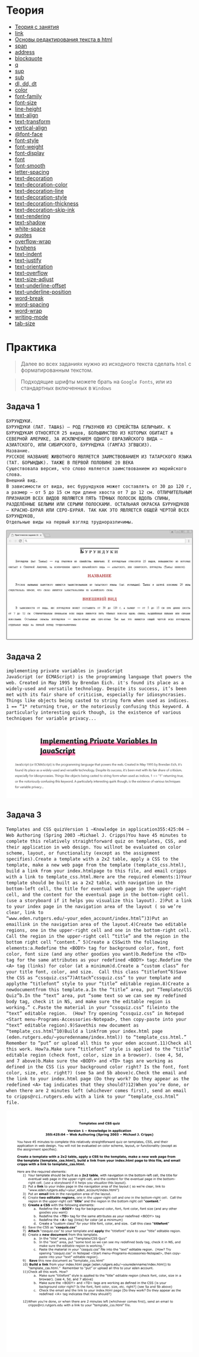 # Теория

- [Теория с занятия](https://momaesham.github.io/html-css/lessons/3)
- [link](https://developer.mozilla.org/ru/docs/Web/HTML/Element/link#%D1%81%D1%82%D0%B8%D0%BB%D0%B8%D0%B7%D0%B0%D1%86%D0%B8%D1%8F_%D1%81_css)
- [Основы редактирования текста в html](https://developer.mozilla.org/ru/docs/Learn/HTML/Introduction_to_HTML/HTML_text_fundamentals)
- [span](https://doka.guide/html/span/)
- [address](https://doka.guide/html/address/)
- [blockquote](https://doka.guide/html/blockquote/)
- [q](https://doka.guide/html/q/)
- [sup](https://doka.guide/html/sup/)
- [sub](https://doka.guide/html/sub/)
- [dl, dd, dt](https://doka.guide/html/dl-dd-dt/)
- [color](https://doka.guide/css/color/)
- [font-family](https://doka.guide/css/font-family/)
- [font-size](https://doka.guide/css/font-size/)
- [line-height](https://doka.guide/css/line-height/)
- [text-align](https://doka.guide/css/text-align/)
- [text-transform](https://doka.guide/css/text-transform/)
- [vertical-align](https://doka.guide/css/vertical-align/)
- [@font-face](https://doka.guide/css/font-face/)
- [font-style](https://doka.guide/css/font-style/)
- [font-weight](https://doka.guide/css/font-weight/)
- [font-display](https://doka.guide/css/font-display/)
- [font](https://doka.guide/css/font/)
- [font-smooth](https://doka.guide/css/font-smooth/)
- [letter-spacing](https://doka.guide/css/letter-spacing/)
- [text-decoration](https://doka.guide/css/text-decoration/)
- [text-decoration-color](https://doka.guide/css/text-decoration-color/)
- [text-decoration-line](https://doka.guide/css/text-decoration-line/)
- [text-decoration-style](https://doka.guide/css/text-decoration-style/)
- [text-decoration-thickness](https://doka.guide/css/text-decoration-thickness/)
- [text-decoration-skip-ink](https://doka.guide/css/text-decoration-skip-ink/)
- [text-rendering](https://doka.guide/css/text-rendering/)
- [text-shadow](https://doka.guide/css/text-shadow/)
- [white-space](https://doka.guide/css/white-space/)
- [quotes](https://doka.guide/css/quotes/)
- [overflow-wrap](https://doka.guide/css/overflow-wrap/)
- [hyphens](https://doka.guide/css/hyphens/)
- [text-indent](https://doka.guide/css/text-indent/)
- [text-justify](https://doka.guide/css/text-justify/)
- [text-orientation](https://doka.guide/css/text-orientation/)
- [text-overflow](https://doka.guide/css/text-overflow/)
- [text-size-adjust](https://doka.guide/css/text-size-adjust/)
- [text-underline-offset](https://doka.guide/css/text-underline-offset/)
- [text-underline-position](https://doka.guide/css/text-underline-position/)
- [word-break](https://doka.guide/css/word-break/)
- [word-spacing](https://doka.guide/css/word-spacing/)
- [word-wrap](https://doka.guide/css/word-wrap/)
- [writing-mode](https://doka.guide/css/writing-mode/)
- [tab-size](https://doka.guide/css/tab-size/)

# Практика


> Далее во всех заданиях нужно из исходного текста сделать `html` с форматированным текстом. 

> Подходящие шрифты можете брать на `Google Fonts`, или из стандартных включенных в `Windows`



## Задача 1


```text
БУРУНДУКИ.
БУРУНДУКИ (ЛАТ. ТАША$) — РОД ГРЫЗУНОВ ИЗ СЕМЕЙСТВА БЕЛИЧЬИХ. К БУРУНДУКАМ ОТНОСЯТСЯ 25 видов, БОЛЬШИНСТВО ИЗ КОТОРЫХ ОБИТАЕТ в СЕВЕРНОЙ АМЕРИКЕ, ЗА ИСКЛЮЧЕНИЕМ ОДНОГО ЕВРАЗИЙСКОГО ВИДА — АЗИАТСКОГО, ИЛИ СИБИРСКОГО, БУРУНДУКА (ГАМГАЗ ЗГВШСИЗ).
Название.
РУССКОЕ НАЗВАНИЕ ЖИВОТНОГО ЯВЛЯЕТСЯ ЗАИМСТВОВАНИЕМ ИЗ ТАТАРСКОГО ЯЗЫКА (ТАТ. БОРЫНДЫК). ТАКЖЕ В ПЕРВОЙ ПОЛОВИНЕ 20 ВЕКА
Существовала версия, что слово является заимствованием из марийского слова.
Внешний вид.
В зависимости от вида, вес бурундуков может составлять от 30 до 120 г, а размер — от 5 до 15 см при длине хвоста от 7 до 12 см. ОТЛИЧИТЕЛЬНЫМ ПРИЗНАКОМ ВСЕХ ВИДОВ ЯВЛЯЮТСЯ ПЯТЬ ТЁМНЫХ ПОЛОСОК ВДОЛЬ СПИНЫ, РАЗДЕЛЁННЫЕ БЕЛЫМИ ИЛИ СЕРЫМИ ПОЛОСКАМИ. ОСТАЛЬНАЯ ОКРАСКА БУРУНДУКОВ — КРАСНО-БУРАЯ ИЛИ СЕРО-БУРАЯ. ТАК КАК ЭТО ЯВЛЯЕТСЯ ОБЩЕЙ ЧЕРТОЙ ВСЕХ БУРУНДУКОВ,
Отдельные виды на первый взгляд трудноразличимы.
```
![img](./img/practice_16.png)

## Задача 2

```text
implementing private variables in javaScript
JavaScript (or ECMAScript) is the programming language that powers the web. Created in May 1995 by Brendan Eich. it's found its place as a widely-used and versatile technology. Despite its success, it’s been met with its fair share of criticism, especially for idiosyncrasies. Things like objects being casted to string form when used as indices. 1 == “1* returning true, or the notoriously confusing this keyword. A particularly interesting quirk though, is the existence of various techniques for variable privacy...

```
![img](./img/codepen-xNmpZw.png)

## Задача 3

```text
Templates and CSS quizVersion 1 –Knowledge in application355:425:04 –Web Authoring (Spring 2003 –Michael J. Cripps)You have 45 minutes to complete this relatively straightforward quiz on templates, CSS, and their application in web design. You willnot be evaluated on color scheme, layout, or functionality (except as the assignment specifies).Create a template with a 2x2 table, apply a CSS to the template, make a new web page from the template (template_css.html), build a link from your index.htmlpage to this file, and email cripps with a link to template_css.html.Here are the required elements:1)Your template should be built as a 2x2 table, with navigation in the bottom-left cell, the title for eventual web page in the upper-right cell, and the content for the eventual page in the bottom-right cell. (use a storyboard if it helps you visualize this layout). 2)Put a link to your index page in the navigation area of the layout ( so we’re clear, link to “www.eden.rutgers.edu/~your_eden_account/index.html”)3)Put an emaillink in the navigation area of the layout.4)Create two editable regions, one in the upper-right cell and one in the bottom-right cell.  Call the region in the upper-right cell “title” and the region in the bottom right cell “content.” 5)Create a CSSwith the following elements:a.Redefine the <BODY> tag for background color, font, font color, font size (and any other goodies you want)b.Redefine the <TD> tag for the same attributes as your redefined <BODY> tagc.Redefine the <A> tag (links) for color (at a minimum)d.Create a “custom class” for your title font, color, and size.  Call this class “titlefont”6)Save the CSS as “cssquiz.css”7)Attach“cssquiz.css” to your template and applythe “titlefont” style to your “title” editable region.8)Create a newdocumentfrom this template.a.In the “title” area, put “Template/CSS Quiz”b.In the “text” area, put “some text so we can see my redefined body tag, check it in NS, and make sure the editable region is working.” c.Paste the material in your “cssquiz.css” fileinto the “text” editable region.  (How? Try opening “cssquiz.css” in Notepad <Start menu-Programs-Accessories-Notepad>, then copy-paste into your “text” editable region).9)Savethis new document as “template_css.html”10)Build a linkfrom your index.html page (eden.rutgers.edu/~youredenname/index.html)) to “template_css.html.”  Remember to “put” or upload all this to your eden account.11)Check all this work. How?a.Make sure “titlefont” style is applied to the “title” editable region (check font, color, size in a browser). (see 4, 5d, and 7 above)b.Make sure the <BODY> and <TD> tags are working as defined in the CSS (is your background color right? Is the font, font color, size, etc. right?) (see 5a and 5b above)c.Check the email and the link to your index.html page (Do they work? Do they appear as the redefined <A> tag indicates that they should?)12)When you’re done, or when there are 2 minutes left (whichever comes first), send an email to cripps@rci.rutgers.edu with a link to your “template_css.html” file. 
```

![img](./img/text.png)
